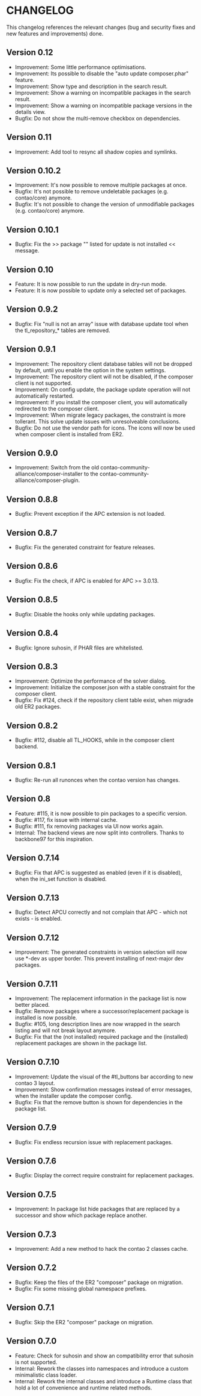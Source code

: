 CHANGELOG
=========

This changelog references the relevant changes (bug and security fixes and new features and improvements) done.

Version 0.12
------------

* Improvement: Some little performance optimisations.
* Improvement: Its possible to disable the "auto update composer.phar" feature.
* Improvement: Show type and description in the search result.
* Improvement: Show a warning on incompatible packages in the search result.
* Improvement: Show a warning on incompatible package versions in the details view.
* Bugfix: Do not show the multi-remove checkbox on dependencies.

Version 0.11
------------

* Improvement: Add tool to resync all shadow copies and symlinks.

Version 0.10.2
--------------

* Improvement: It's now possible to remove multiple packages at once.
* Bugfix: It's not possible to remove undeletable packages (e.g. contao/core) anymore.
* Bugfix: It's not possible to change the version of unmodifiable packages (e.g. contao/core) anymore.

Version 0.10.1
--------------

* Bugfix: Fix the >> package "" listed for update is not installed << message.

Version 0.10
------------

* Feature: It is now possible to run the update in dry-run mode.
* Feature: It is now possible to update only a selected set of packages.

Version 0.9.2
-------------

* Bugfix: Fix "null is not an array" issue with database update tool when the tl_repository_* tables are removed.

Version 0.9.1
-------------

* Improvement: The repository client database tables will not be dropped by default, until you enable the option in the system settings.
* Improvement: The repository client will not be disabled, if the composer client is not supported.
* Improvement: On config update, the package update operation will not automatically restarted.
* Improvement: If you install the composer client, you will automatically redirected to the composer client.
* Improvement: When migrate legacy packages, the constraint is more tollerant. This solve update issues with unresolveable conclusions.
* Bugfix: Do not use the vendor path for icons. The icons will now be used when composer client is installed from ER2.

Version 0.9.0
-------------

* Improvement: Switch from the old contao-community-alliance/composer-installer to the contao-community-alliance/composer-plugin.

Version 0.8.8
-------------

* Bugfix: Prevent exception if the APC extension is not loaded.

Version 0.8.7
-------------

* Bugfix: Fix the generated constraint for feature releases.

Version 0.8.6
-------------

* Bugfix: Fix the check, if APC is enabled for APC >= 3.0.13.

Version 0.8.5
-------------

* Bugfix: Disable the hooks only while updating packages.

Version 0.8.4
-------------

* Bugfix: Ignore suhosin, if PHAR files are whitelisted.

Version 0.8.3
-------------

* Improvement: Optimize the performance of the solver dialog.
* Improvement: Initialize the composer.json with a stable constraint for the composer client.
* Bugfix: Fix #124, check if the repository client table exist, when migrade old ER2 packages.

Version 0.8.2
-------------

* Bugfix: #112, disable all TL_HOOKS, while in the composer client backend.

Version 0.8.1
-------------

* Bugfix: Re-run all runonces when the contao version has changes.

Version 0.8
-----------

* Feature: #115, it is now possible to pin packages to a specific version.
* Bugfix: #117, fix issue with internal cache.
* Bugfix: #111, fix removing packages via UI now works again.
* Internal: The backend views are now split into controllers. Thanks to backbone97 for this inspiration.

Version 0.7.14
--------------

* Bugfix: Fix that APC is suggested as enabled (even if it is disabled), when the ini_set function is disabled.

Version 0.7.13
--------------

* Bugfix: Detect APCU correctly and not complain that APC - which not exists - is enabled.

Version 0.7.12
--------------

* Improvement: The generated constraints in version selection will now use *-dev as upper border. This prevent installing of next-major dev packages.

Version 0.7.11
--------------

* Improvement: The replacement information in the package list is now better placed.
* Bugfix: Remove packages where a successor/replacement package is installed is now possible.
* Bugfix: #105, long description lines are now wrapped in the search listing and will not break layout anymore.
* Bugfix: Fix that the (not installed) required package and the (installed) replacement packages are shown in the package list.

Version 0.7.10
--------------

* Improvement: Update the visual of the #tl_buttons bar according to new contao 3 layout.
* Improvement: Show confirmation messages instead of error messages, when the installer update the composer config.
* Bugfix: Fix that the remove button is shown for dependencies in the package list.

Version 0.7.9
-------------

* Bugfix: Fix endless recursion issue with replacement packages.

Version 0.7.6
-------------

* Bugfix: Display the correct require constraint for replacement packages.

Version 0.7.5
-------------

* Improvement: In package list hide packages that are replaced by a successor and show which package replace another.

Version 0.7.3
-------------

* Improvement: Add a new method to hack the contao 2 classes cache.

Version 0.7.2
-------------

* Bugfix: Keep the files of the ER2 "composer" package on migration.
* Bugfix: Fix some missing global namespace prefixes.

Version 0.7.1
-------------

* Bugfix: Skip the ER2 "composer" package on migration.

Version 0.7.0
-------------

* Feature: Check for suhosin and show an compatibility error that suhosin is not supported.
* Internal: Rework the classes into namespaces and introduce a custom minimalistic class loader.
* Internal: Rework the internal classes and introduce a Runtime class that hold a lot of convenience and runtime related methods.
